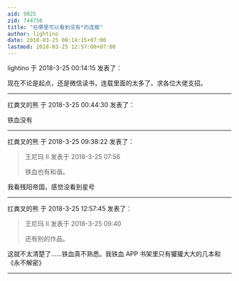 ```yaml
---
aid: 9025
zid: 744756
title: "在哪里可以看到没有*的连载"
author: lightino
date: 2018-03-25 00:14:15+07:00
lastmod: 2018-03-25 12:57:00+07:00
---
```


lightino 于 2018-3-25 00:14:15 发表了：

现在不论是起点，还是微信读书，连载里面的太多了。求各位大佬支招。

---

扛粪叉的熊 于 2018-3-25 00:44:30 发表了：

铁血没有

---

扛粪叉的熊 于 2018-3-25 09:38:22 发表了：

> 王尼玛 II 发表于 2018-3-25 07:56
>
> 铁血也有和谐。

我看残阳帝国，感觉没看到星号

---

扛粪叉的熊 于 2018-3-25 12:57:45 发表了：

> 王尼玛 II 发表于 2018-3-25 09:40
>
> 还有别的作品。

这就不太清楚了……铁血真不熟悉。我铁血 APP 书架里只有獾獾大大的几本和《永不解密》

---
